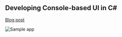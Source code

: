 ## Developing Console-based UI in C#

[Blog post](http://sirwan.info/archive/2018/05/02/Developing-Console-based-UI-in-C/)

<img src="http://sirwan.info/public/img/terminalUI.gif" alt="Sample app">